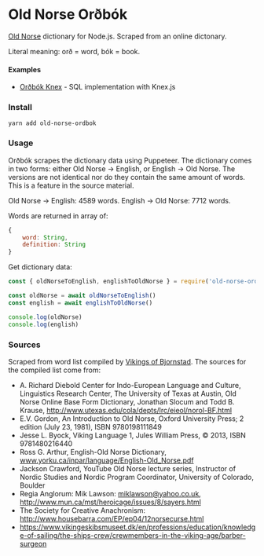 # Old Norse Orðbók

[Old Norse](https://en.wikipedia.org/wiki/Old_Norse) dictionary for Node.js. Scraped from an online dictonary.

Literal meaning: orð = word, bók = book.

#### Examples
- [Orðbók Knex](https://github.com/stscoundrel/ordbok-knex) - SQL implementation with Knex.js

### Install

`yarn add old-norse-ordbok`

### Usage

Orðbók scrapes the dictionary data using Puppeteer. The dictionary comes in two forms: either Old Norse -> English, or English -> Old Norse. The versions are not identical nor do they contain the same amount of words. This is a feature in the source material.

Old Norse -> English: 4589 words.
English -> Old Norse: 7712 words.

Words are returned in array of:

```javascript
{
    word: String,
    definition: String
}
```

Get dictionary data:

```javascript
const { oldNorseToEnglish, englishToOldNorse } = require('old-norse-ordbok')

const oldNorse = await oldNorseToEnglish()
const english = await englishToOldNorse()

console.log(oldNorse)
console.log(english)

```

### Sources

Scraped from word list compiled by [Vikings of Bjornstad](https://www.vikingsofbjornstad.com/Old_Norse_Dictionary_E2N.shtm). The sources for the compiled list come from:

- A. Richard Diebold Center for Indo-European Language and Culture, Linguistics Research Center, The University of Texas at Austin, Old Norse Online Base Form Dictionary, Jonathan Slocum and Todd B. Krause, http://www.utexas.edu/cola/depts/lrc/eieol/norol-BF.html
- E.V. Gordon, An Introduction to Old Norse, Oxford University Press; 2 edition (July 23, 1981), ISBN 9780198111849
- Jesse L. Byock, Viking Language 1, Jules William Press, © 2013, ISBN 9781480216440
- Ross G. Arthur, English-Old Norse Dictionary, www.yorku.ca/inpar/language/English-Old_Norse.pdf
- Jackson Crawford, YouTube Old Norse lecture series, Instructor of Nordic Studies and Nordic Program Coordinator, University of Colorado, Boulder
- Regia Anglorum: Mik Lawson: miklawson@yahoo.co.uk, http://www.mun.ca/mst/heroicage/issues/8/sayers.html
- The Society for Creative Anachronism: http://www.housebarra.com/EP/ep04/12norsecurse.html
- https://www.vikingeskibsmuseet.dk/en/professions/education/knowledge-of-sailing/the-ships-crew/crewmembers-in-the-viking-age/barber-surgeon
